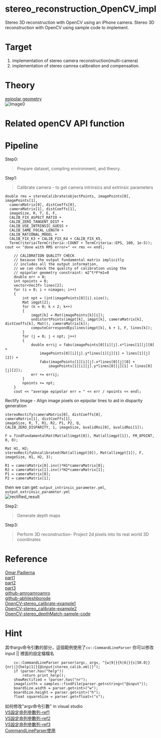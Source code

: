 # stereo_reconstruction_OpenCV_impl #
Stereo 3D reconstruction with OpenCV using an iPhone camera.
Stereo 3D reconstruction with OpenCV using sample code to implement.

# Target #
1. implementation of stereo camera reconstruction(multi-camera)
2. implementation of stereo camrea calibration and compensation.

# Theory #
[epipolar geometry](https://en.wikipedia.org/wiki/Epipolar_geometry)
<br>![Image0](https://pic.pimg.tw/silverwind1982/1472199756-4228555464_n.png)

# Related openCV API function #

# Pipeline # 
Step0:
> Prepare dataset, compling environment, and theory.

Step1:
> Calibrate camera - to get camera intrinsics and extrinsic parameters
```
double rms = stereoCalibrate(objectPoints, imagePoints[0], imagePoints[1],
  cameraMatrix[0], distCoeffs[0],
  cameraMatrix[1], distCoeffs[1],
  imageSize, R, T, E, F,
  CALIB_FIX_ASPECT_RATIO +
  CALIB_ZERO_TANGENT_DIST +
  CALIB_USE_INTRINSIC_GUESS +
  CALIB_SAME_FOCAL_LENGTH +
  CALIB_RATIONAL_MODEL +
  CALIB_FIX_K3 + CALIB_FIX_K4 + CALIB_FIX_K5,
  TermCriteria(TermCriteria::COUNT + TermCriteria::EPS, 100, 1e-5));
cout << "done with RMS error=" << rms << endl;

	// CALIBRATION QUALITY CHECK
	// because the output fundamental matrix implicitly
	// includes all the output information,
	// we can check the quality of calibration using the
	// epipolar geometry constraint: m2^t*F*m1=0
	double err = 0;
	int npoints = 0;
	vector<Vec3f> lines[2];
	for (i = 0; i < nimages; i++)
	{
		int npt = (int)imagePoints[0][i].size();
		Mat imgpt[2];
		for (k = 0; k < 2; k++)
		{
			imgpt[k] = Mat(imagePoints[k][i]);
			undistortPoints(imgpt[k], imgpt[k], cameraMatrix[k], distCoeffs[k], Mat(), cameraMatrix[k]);
			computeCorrespondEpilines(imgpt[k], k + 1, F, lines[k]);
		}
		for (j = 0; j < npt; j++)
		{
			double errij = fabs(imagePoints[0][i][j].x*lines[1][j][0] +
				imagePoints[0][i][j].y*lines[1][j][1] + lines[1][j][2]) +
				fabs(imagePoints[1][i][j].x*lines[0][j][0] +
					imagePoints[1][i][j].y*lines[0][j][1] + lines[0][j][2]);
			err += errij;
		}
		npoints += npt;
	}
	cout << "average epipolar err = " << err / npoints << endl;

```
Rectify Image - Align image pixels on epipolar lines to aid in disparity generation
```
stereoRectify(cameraMatrix[0], distCoeffs[0],
cameraMatrix[1], distCoeffs[1],
imageSize, R, T, R1, R2, P1, P2, Q,
CALIB_ZERO_DISPARITY, 1, imageSize, &validRoi[0], &validRoi[1]);
```
```
F = findFundamentalMat(Mat(allimgpt[0]), Mat(allimgpt[1]), FM_8POINT, 0, 0);
```
```
Mat H1, H2;
stereoRectifyUncalibrated(Mat(allimgpt[0]), Mat(allimgpt[1]), F, imageSize, H1, H2, 3);

R1 = cameraMatrix[0].inv()*H1*cameraMatrix[0];
R2 = cameraMatrix[1].inv()*H2*cameraMatrix[1];
P1 = cameraMatrix[0];
P2 = cameraMatrix[1];
```
then we can get:
`output_intrinsic_parameter.yml`, `output_extrinsic_parameter.yml`
<br>![rectified_result](https://github.com/DC-Cheng/stereo_reconstruction_OpenCV_impl/blob/master/rectified_result.png?raw=true)

Step2:
> Generate depth maps

Step3:
> Perform 3D reconstruction- Project 2d pixels into its real world 3D coordinates

# Reference #
[Omar Padierna](https://medium.com/@omar.ps16)
<br> [part1](https://becominghuman.ai/stereo-3d-reconstruction-with-opencv-using-an-iphone-camera-part-i-c013907d1ab5)
<br> [part2](https://medium.com/@omar.ps16/stereo-3d-reconstruction-with-opencv-using-an-iphone-camera-part-ii-77754b58bfe0)
<br> [part3](https://medium.com/@omar.ps16/stereo-3d-reconstruction-with-opencv-using-an-iphone-camera-part-iii-95460d3eddf0)
<br> [github-amroamroamro](http://amroamroamro.github.io/mexopencv/opencv/stereo_calibration_demo.html)
<br> [github-abhileshborode](https://github.com/abhileshborode/Stereo-depth-reconstruction)
<br> [OpenCV-stereo_calibrate-example1](https://github.com/opencv/opencv/blob/3.2.0/samples/cpp/stereo_calib.cpp)
<br> [OpenCV-stereo_calibrate-example2](https://ithelp.ithome.com.tw/articles/10223959)
<br> [OpenCV-stereo_depthMatch-sample-code](https://docs.opencv.org/master/dd/d53/tutorial_py_depthmap.html)

# Hint #
其中argv命令引數的部分，這個範例使用了`cv::CommandLineParser`
你可以修改input || 裡面的設定檔檔名
```
	cv::CommandLineParser parser(argc, argv, "{w|9|}{h|6|}{s|50.0|}{nr||}{help|1|}{@input|stereo_calib.xml|}");
	if (parser.has("help"))
		return print_help();
	showRectified = !parser.has("nr");
	imagelistfn = samples::findFile(parser.get<string>("@input"));
	boardSize.width = parser.get<int>("w");
	boardSize.height = parser.get<int>("h");
	float squareSize = parser.get<float>("s");
  ```

如何修改"argv命令引數" in visual studio
<br>[VS設定命列參數列-ref1](https://edisonx.pixnet.net/blog/post/57060736)
<br>[VS設定命列參數列-ref2](https://www.itread01.com/p/879116.html)
<br>[VS設定命列參數列-ref3](https://social.msdn.microsoft.com/Forums/en-US/20865ea1-ff94-41a7-b668-a7f24154f3b4/argc-and-argv-inputs?forum=vcmfcatl)
<br>[CommandLineParser使用](https://www.itread01.com/content/1541983112.html)
  
